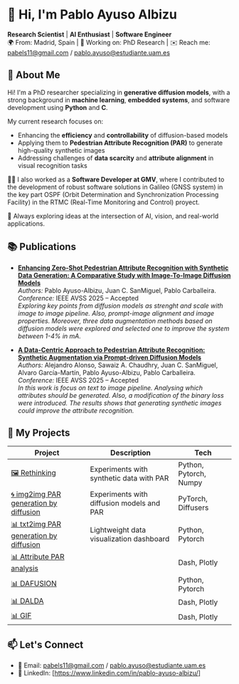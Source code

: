 # 👋 Hi, I'm Pablo Ayuso Albizu

**Research Scientist** | **AI Enthusiast** | **Software Engineer**  
🌍 From: Madrid, Spain | 💼 Working on: PhD Research | ✉️ Reach me: pabels11@gmail.com / pablo.ayuso@estudiante.uam.es



## 🧠 About Me

Hi! I'm a PhD researcher specializing in **generative diffusion models**, with a strong background in **machine learning**, **embedded systems**, and software development using **Python** and **C**.

My current research focuses on:
- Enhancing the **efficiency** and **controllability** of diffusion-based models
- Applying them to **Pedestrian Attribute Recognition (PAR)** to generate high-quality synthetic images
- Addressing challenges of **data scarcity** and **attribute alignment** in visual recognition tasks

🧑‍💼 I also worked as a **Software Developer at GMV**, where I contributed to the development of robust software solutions in Galileo (GNSS system) in the key part
OSPF (Orbit Determination and Synchronization Processing Facility) in the RTMC (Real-Time Monitoring and Control) proyect.

🔧 Always exploring ideas at the intersection of AI, vision, and real-world applications.

## 📚 Publications

- **[Enhancing Zero-Shot Pedestrian Attribute Recognition with Synthetic Data
Generation: A Comparative Study with Image-To-Image Diffusion Models]()**  
  *Authors:* Pablo Ayuso-Albizu, Juan C. SanMiguel, Pablo Carballeira.                                                             
  *Conference:* IEEE AVSS 2025 – Accepted                                                                                         
  _Exploring key points from diffusion models as strenght and scale with image to image pipeline. Also, prompt-image alignment and image properties. Moreover, three data augmentation methods based on diffusion models were explored and selected one to improve the system between 1-4% in mA._

- **[A Data-Centric Approach to Pedestrian Attribute Recognition:
Synthetic Augmentation via Prompt-driven Diffusion Models]()**  
  *Authors:* Alejandro Alonso, Sawaiz A. Chaudhry, Juan C. SanMiguel, Alvaro García-Martín, Pablo Ayuso-Albizu, Pablo Carballeira.  
  *Conference:* IEEE AVSS 2025 – Accepted                                                                                          
  _In this work is focus on text to image pipeline. Analysing which attributes should be generated. Also, a modification of the binary loss were introduced. The results shows that generating synthetic images could improve the attribute recognition._


## 🚀 My Projects

| Project | Description | Tech |
|--------|-------------|------|
| [🖼️ Rethinking](https://github.com/PAyuso/Rethinking_of_PAR_synthetic/) | Experiments with synthetic data with PAR | Python, Pytorch, Numpy |
| [🌀 img2img PAR generation by diffusion]() | Experiments with diffusion models and PAR | PyTorch, Diffusers |
| [📊 txt2img PAR generation by diffusion]() | Lightweight data visualization dashboard | Python, Pytorch |
| [📊 Attribute PAR analysis]() |  | Dash, Plotly |
| [📊 DAFUSION]() |  | Python, Pytorch |
| [📊 DALDA]() |  | Dash, Plotly |
| [📊 GIF]() |  | Dash, Plotly |


## 📫 Let's Connect

- 📧 Email: pabels11@gmail.com / pablo.ayuso@estudiante.uam.es
- 🧷 LinkedIn: [https://www.linkedin.com/in/pablo-ayuso-albizu/]
